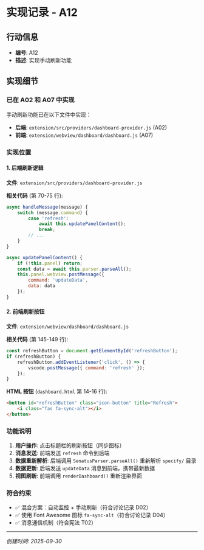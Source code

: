 # 实现记录 - A12

## 行动信息
- **编号**: A12
- **描述**: 实现手动刷新功能

## 实现细节

### 已在 A02 和 A07 中实现

手动刷新功能已在以下文件中实现：
- **后端**: `extension/src/providers/dashboard-provider.js` (A02)
- **前端**: `extension/webview/dashboard/dashboard.js` (A07)

### 实现位置

#### 1. 后端刷新逻辑

**文件**: `extension/src/providers/dashboard-provider.js`

**相关代码** (第 70-75 行):
```javascript
async handleMessage(message) {
    switch (message.command) {
        case 'refresh':
            await this.updatePanelContent();
            break;
        // ...
    }
}

async updatePanelContent() {
    if (!this.panel) return;
    const data = await this.parser.parseAll();
    this.panel.webview.postMessage({
        command: 'updateData',
        data: data
    });
}
```

#### 2. 前端刷新按钮

**文件**: `extension/webview/dashboard/dashboard.js`

**相关代码** (第 145-149 行):
```javascript
const refreshButton = document.getElementById('refreshButton');
if (refreshButton) {
    refreshButton.addEventListener('click', () => {
        vscode.postMessage({ command: 'refresh' });
    });
}
```

**HTML 按钮** (`dashboard.html` 第 14-16 行):
```html
<button id="refreshButton" class="icon-button" title="Refresh">
    <i class="fas fa-sync-alt"></i>
</button>
```

### 功能说明

1. **用户操作**: 点击标题栏的刷新按钮（同步图标）
2. **消息发送**: 前端发送 `refresh` 命令到后端
3. **数据重新解析**: 后端调用 `SenatusParser.parseAll()` 重新解析 `specify/` 目录
4. **数据更新**: 后端发送 `updateData` 消息到前端，携带最新数据
5. **视图刷新**: 前端调用 `renderDashboard()` 重新渲染界面

### 符合约束

- ✅ 混合方案：自动监控 + 手动刷新（符合讨论记录 D02）
- ✅ 使用 Font Awesome 图标 `fa-sync-alt`（符合讨论记录 D04）
- ✅ 消息通信机制（符合宪法 T02）

---
*创建时间: 2025-09-30*
